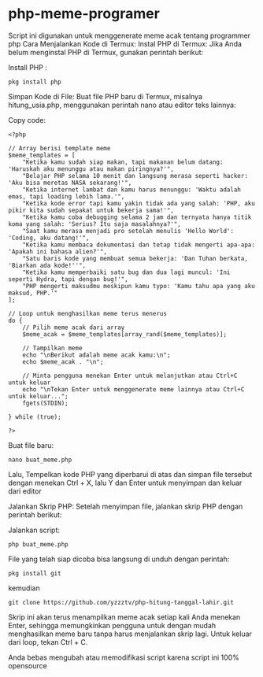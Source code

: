# php-meme-programer
Script ini digunakan untuk menggenerate meme acak tentang programmer php 
Cara Menjalankan Kode di Termux: 
Instal PHP di Termux: 
Jika Anda belum menginstal PHP di Termux, gunakan perintah berikut:

Install PHP : 
```
pkg install php
```

Simpan Kode di File: Buat file PHP baru di Termux, misalnya hitung_usia.php, menggunakan perintah nano atau editor teks lainnya:

Copy code:
```
<?php

// Array berisi template meme
$meme_templates = [
    "Ketika kamu sudah siap makan, tapi makanan belum datang: 'Haruskah aku menunggu atau makan piringnya?'",
    "Belajar PHP selama 10 menit dan langsung merasa seperti hacker: 'Aku bisa meretas NASA sekarang!'",
    "Ketika internet lambat dan kamu harus menunggu: 'Waktu adalah emas, tapi loading lebih lama.'",
    "Ketika kode error tapi kamu yakin tidak ada yang salah: 'PHP, aku pikir kita sudah sepakat untuk bekerja sama!'",
    "Ketika kamu coba debugging selama 2 jam dan ternyata hanya titik koma yang salah: 'Serius? Itu saja masalahnya?'",
    "Saat kamu merasa menjadi pro setelah menulis 'Hello World': 'Coding, aku datang!'",
    "Ketika kamu membaca dokumentasi dan tetap tidak mengerti apa-apa: 'Apakah ini bahasa alien?'",
    "Satu baris kode yang membuat semua bekerja: 'Dan Tuhan berkata, 'Biarkan ada kode!''",
    "Ketika kamu memperbaiki satu bug dan dua lagi muncul: 'Ini seperti Hydra, tapi dengan bug!'",
    "PHP mengerti maksudmu meskipun kamu typo: 'Kamu tahu apa yang aku maksud, PHP.'"
];

// Loop untuk menghasilkan meme terus menerus
do {
    // Pilih meme acak dari array
    $meme_acak = $meme_templates[array_rand($meme_templates)];

    // Tampilkan meme
    echo "\nBerikut adalah meme acak kamu:\n";
    echo $meme_acak . "\n";

    // Minta pengguna menekan Enter untuk melanjutkan atau Ctrl+C untuk keluar
    echo "\nTekan Enter untuk menggenerate meme lainnya atau Ctrl+C untuk keluar...";
    fgets(STDIN);

} while (true);

?>

```

Buat file baru:
```
nano buat_meme.php
```

Lalu, Tempelkan kode PHP yang diperbarui di atas dan simpan file tersebut dengan menekan Ctrl + X, lalu Y dan Enter untuk menyimpan dan keluar dari editor

Jalankan Skrip PHP: Setelah menyimpan file, jalankan skrip PHP dengan perintah berikut:

Jalankan script:

```
php buat_meme.php
```


File yang telah siap dicoba bisa langsung di unduh dengan perintah:
```
pkg install git
```
kemudian
```
git clone https://github.com/yzzztv/php-hitung-tanggal-lahir.git
```

Skrip ini akan terus menampilkan meme acak setiap kali Anda menekan Enter, 
sehingga memungkinkan pengguna untuk dengan mudah menghasilkan meme baru tanpa harus menjalankan skrip lagi.
Untuk keluar dari loop, tekan Ctrl + C.

Anda bebas mengubah atau memodifikasi script karena script ini 100% opensource
